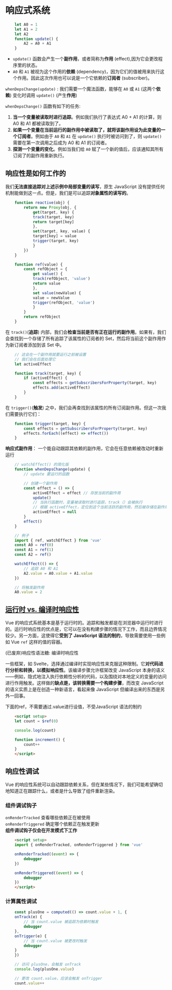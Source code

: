 # 响应式系统

```js
    let A0 = 1
    let A1 = 2
    let A2
    function update() {
        A2 = A0 + A1
    }
```
-   `update()` 函数会产生一个**副作用**，或者简称为**作用** (effect),因为它会更改程序里的状态。
-   `A0` 和 `A1` 被视为这个作用的**依赖** (dependency)，因为它们的值被用来执行这个作用。因此这次作用也可以说是一个它依赖的**订阅者** (subscriber)。

`whenDepsChange(update)` : 我们需要一个魔法函数，能够在 `A0` 或 `A1` (这两个**依赖**) 变化时调用 `update()` (产生**作用**)

`whenDepsChange()` 函数有如下的任务: 
1.  **当一个变量被读取时进行追踪**。例如我们执行了表达式 A0 + A1 的计算，则 A0 和 A1 都被读取到了。
2.  **如果一个变量在当前运行的副作用中被读取了，就将该副作用设为此变量的一个订阅者**。例如由于 `A0` 和 `A1` 在 `update()` 执行时被访问到了，则 `update()` 需要在第一次调用之后成为 A0 和 A1 的订阅者。
3.  **探测一个变量的变化**。例如当我们给 `A0` 赋了一个新的值后，应该通知其所有订阅了的副作用重新执行。

## 响应性是如何工作的
我们**无法直接追踪对上述示例中局部变量的读写**，原生 JavaScript 没有提供任何机制能做到这一点。但是，我们是可以追踪**对象属性的读写的**。

```js
    function reactive(obj) {
        return new Proxy(obj, {
            get(target, key) {
            track(target, key)
            return target[key]
            },
            set(target, key, value) {
            target[key] = value
            trigger(target, key)
            }
        })
    }

    function ref(value) {
        const refObject = {
            get value() {
            track(refObject, 'value')
            return value
            },
            set value(newValue) {
            value = newValue
            trigger(refObject, 'value')
            }
        }
        return refObject
    }
```

在 `track()`(**追踪**) 内部，我们会**检查当前是否有正在运行的副作用**。如果有，我们会查找到一个存储了所有追踪了该属性的订阅者的 Set，然后将当前这个副作用作为新订阅者添加到该 Set 中。
```js
    // 这会在一个副作用就要运行之前被设置
    // 我们会在后面处理它
    let activeEffect

    function track(target, key) {
        if (activeEffect) {
            const effects = getSubscribersForProperty(target, key)
            effects.add(activeEffect)
        }
    }
```

在 `trigger()`(**触发**) 之中，我们会再查找到该属性的所有订阅副作用。但这一次我们需要执行它们：

```js
    function trigger(target, key) {
        const effects = getSubscribersForProperty(target, key)
        effects.forEach((effect) => effect())
    }
```


**响应式副作用**： 一个能自动跟踪其依赖的副作用，它会在任意依赖被改动时重新运行
```js
    // watchEffect() 的简化版
    function whenDepsChange(update) {
        // update 要运行的函数

        // 创建一个副作用
        const effect = () => {
            activeEffect = effect // 存放当前的副作用
            update() 
            // 当执行函数时，变量被读取时进行追踪，track（）会被执行  
            // 根据 activeEffect，定位到这个当前活跃的副作用，然后被存储在副作用集合里
            activeEffect = null
        }
        effect()
    }

    // 例子
    import { ref, watchEffect } from 'vue'
    const A0 = ref(0)
    const A1 = ref(1)
    const A2 = ref()

    watchEffect(() => {
        // 追踪 A0 和 A1
        A2.value = A0.value + A1.value
    })

    // 将触发副作用
    A0.value = 2
```


## [运行时 vs. 编译时响应性](https://cn.vuejs.org/guide/extras/reactivity-in-depth.html#runtime-vs-compile-time-reactivity)

Vue 的响应式系统基本是基于运行时的。追踪和触发都是在浏览器中运行时进行的。运行时响应性的优点是，它可以在没有构建步骤的情况下工作，而且边界情况较少。另一方面，这使得它**受到了 JavaScript 语法的制约**，导致需要使用一些例如 Vue `ref` 这样的值的容器。  

(已废弃)响应性语法糖: 编译时响应性  

一些框架，如 Svelte，选择通过编译时实现响应性来克服这种限制。它**对代码进行分析和转换，以模拟响应性**。该编译步骤允许框架改变 JavaScript 本身的语义——例如，隐式地注入执行依赖性分析的代码，以及围绕对本地定义的变量的访问进行作用触发。这样做的**缺点是，该转换需要一个构建步骤**，而改变 JavaScript 的语义实质上是在创造一种新语言，看起来像 JavaScript 但编译出来的东西是另外一回事。


下面的ref，不需要通过.value进行设值，不受JavaScript 语法的制约
```html
    <script setup>
    let count = $ref(0)

    console.log(count)

    function increment() {
        count++
    }
    </script>
```

## 响应性调试
Vue 的响应性系统可以自动跟踪依赖关系，但在某些情况下，我们可能希望确切地知道正在跟踪什么，或者是什么导致了组件重新渲染。

### 组件调试钩子
`onRenderTracked` 查看哪些依赖正在被使用  
`onRenderTriggered` 确定哪个依赖正在触发更新  
**组件调试钩子仅会在开发模式下工作**
```html
    <script setup>
    import { onRenderTracked, onRenderTriggered } from 'vue'

    onRenderTracked((event) => {
        debugger
    })

    onRenderTriggered((event) => {
        debugger
    })
    </script>
```

### 计算属性调试
```js
    const plusOne = computed(() => count.value + 1, {
    onTrack(e) {
        // 当 count.value 被追踪为依赖时触发
        debugger
    },
    onTrigger(e) {
        // 当 count.value 被更改时触发
        debugger
    }
    })

    // 访问 plusOne，会触发 onTrack
    console.log(plusOne.value)

    // 更改 count.value，应该会触发 onTrigger
    count.value++
```



